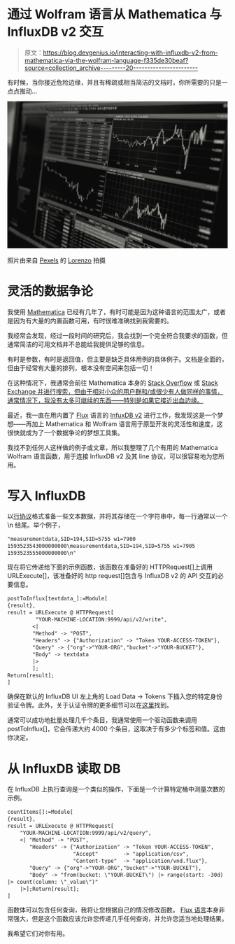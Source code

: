 # 通过 Wolfram 语言从 Mathematica 与 InfluxDB v2 交互

> 原文：<https://blog.devgenius.io/interacting-with-influxdb-v2-from-mathematica-via-the-wolfram-language-f335de30beaf?source=collection_archive---------20----------------------->

有时候，当你接近危险边缘，并且有稀疏或相当简洁的文档时，你所需要的只是一点点推动…

![](img/f3f51b726bf2a488af1a8d71668404c6.png)

照片由来自 [Pexels](https://www.pexels.com/photo/black-and-white-business-chart-computer-241544/?utm_content=attributionCopyText&utm_medium=referral&utm_source=pexels) 的 [Lorenzo](https://www.pexels.com/@lorenzocafaro?utm_content=attributionCopyText&utm_medium=referral&utm_source=pexels) 拍摄

# 灵活的数据争论

我使用 [Mathematica](https://www.wolfram.com/mathematica/) 已经有几年了，有时可能是因为这种语言的范围太广，或者是因为有大量的内置函数可用，有时很难准确找到我需要的。

我经常会发现，经过一段时间的研究后，我会找到一个完全符合我要求的函数，但通常简洁的可用文档并不总能给我提供足够的信息。

有时是参数，有时是返回值，但主要是缺乏具体用例的具体例子。文档是全面的，但由于经常有大量的排列，根本没有空间来包括一切！

在这种情况下，我通常会前往 Mathematica 本身的 [Stack Overflow](https://stackoverflow.com) 或 [Stack Exchange 并进行搜索，但由于相对小众的用户群和/或很少有人做同样的事情，通常情况下，我没有太多可继续的东西——特别是如果它接近出血边缘。](https://mathematica.stackexchange.com)

最近，我一直在用内置了 [Flux](https://www.influxdata.com/products/flux/) 语言的 [InfuxDB v2](https://v2.docs.influxdata.com/v2.0/) 进行工作，我发现这是一个梦想——再加上 Mathematica 和 Wolfram 语言用于原型开发的灵活性和速度，这很快就成为了一个数据争论的梦想工具集。

我找不到任何人这样做的例子或文章，所以我整理了几个有用的 Mathematica Wolfram 语言函数，用于连接 InfluxDB v2 及其 line 协议，可以很容易地为您所用。

# 写入 InfluxDB

以[行协议](https://v2.docs.influxdata.com/v2.0/reference/syntax/line-protocol/)格式准备一些文本数据，并将其存储在一个字符串中，每一行通常以一个\n 结尾。举个例子，

```
"measurementdata,SID=194,SID=5755 w1=7900 1593523543000000000\measurementdata,SID=194,SID=5755 w1=7905 1593523555000000000\n"
```

现在将它传递给下面的示例函数，该函数在准备好的 HTTPRequest[]上调用 URLExecute[]，该准备好的 http request[]包含与 InfluxDB v2 的 API 交互的必要信息。

```
postToInflux[textdata_]:=Module[
{result},
result = URLExecute @ HTTPRequest[
         "YOUR-MACHINE-LOCATION:9999/api/v2/write",
        <| 
        "Method" -> "POST",
        "Headers" -> {"Authorization" -> "Token YOUR-ACCESS-TOKEN"},
        "Query" -> {"org"->"YOUR-ORG","bucket"->"YOUR-BUCKET"},
        "Body" -> textdata
        |>
        ];
Return[result];
]
```

确保在默认的 InfluxDB UI 左上角的 Load Data -> Tokens 下插入您的特定身份验证令牌。此外，关于认证令牌的更多细节可以在[这里](https://v2.docs.influxdata.com/v2.0/security/tokens/)找到。

通常可以成功地批量处理几千个条目，我通常使用一个驱动函数来调用 postToInflux[]，它会传递大约 4000 个条目，这取决于有多少个标签和值。这由你决定。

# 从 InfluxDB 读取 DB

在 InfluxDB 上执行查询是一个类似的操作，下面是一个计算特定桶中测量次数的示例。

```
countItems[]:=Module[
{result},
result = URLExecute @ HTTPRequest[
    "YOUR-MACHINE-LOCATION:9999/api/v2/query",
    <| "Method" -> "POST",
       "Headers" -> {"Authorization" -> "Token YOUR-ACCESS-TOKEN",
                     "Accept"        -> "application/csv",
                     "Content-type"  -> "application/vnd.flux"},
       "Query" -> {"org"->"YOUR-ORG","bucket"->"YOUR-BUCKET"},
       "Body" -> "from(bucket: \"YOUR-BUCKET\") |> range(start: -30d) |> count(column: \"_value\")"
    |>];Return[result];
]
```

函数体可以包含任何查询，我将让您根据自己的情况修改函数。 [Flux 语言](https://v2.docs.influxdata.com/v2.0/reference/flux/)本身非常强大，但是这个函数应该允许您传递几乎任何查询，并允许您适当地处理结果。

我希望它们对你有用。